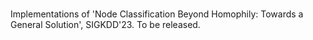 # 
Implementations of 'Node Classification Beyond Homophily: Towards a General Solution', SIGKDD'23. To be released.

